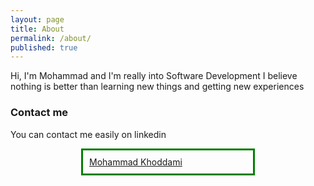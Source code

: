```yaml
---
layout: page
title: About
permalink: /about/
published: true
---
```


Hi, I'm Mohammad and I'm really into Software Development
I believe nothing is better than learning new things and getting new experiences 

### Contact me

You can contact me easily on linkedin

<div style="margin: auto;width: 50%;border: 3px solid green;padding: 10px;"><div class="LI-profile-badge"  data-version="v1" data-size="medium" data-locale="en_US" data-type="horizontal" data-theme="dark" data-vanity="mohammad007kh">
  <a class="LI-simple-link" href='https://ir.linkedin.com/in/mohammad007kh?trk=profile-badge'>Mohammad Khoddami</a>
</div></div>

<script type="text/javascript" src="https://platform.linkedin.com/badges/js/profile.js" async defer></script>
